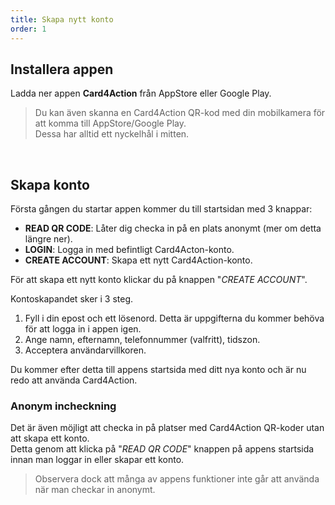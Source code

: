 ```yaml
---
title: Skapa nytt konto
order: 1
---
```


## Installera appen
Ladda ner appen **Card4Action** från AppStore eller Google Play.

> Du kan även skanna en Card4Action QR-kod med din mobilkamera för att komma till AppStore/Google Play.  
> Dessa har alltid ett nyckelhål i mitten.

<br/>

## Skapa konto
Första gången du startar appen kommer du till startsidan med 3 knappar:
* **READ QR CODE**: Låter dig checka in på en plats anonymt (mer om detta längre ner).
* **LOGIN**: Logga in med befintligt Card4Acton-konto.
* **CREATE ACCOUNT**: Skapa ett nytt Card4Action-konto.

För att skapa ett nytt konto klickar du på knappen "*CREATE ACCOUNT*". 

Kontoskapandet sker i 3 steg.

1. Fyll i din epost och ett lösenord. Detta är uppgifterna du kommer behöva för att logga in i appen igen.
2. Ange namn, efternamn, telefonnummer (valfritt), tidszon.
3. Acceptera användarvillkoren.

Du kommer efter detta till appens startsida med ditt nya konto och är nu redo att använda Card4Action.

 
### Anonym incheckning
Det är även möjligt att checka in på platser med Card4Action QR-koder utan att skapa ett konto.  
Detta genom att klicka på "*READ QR CODE*" knappen på appens startsida innan man loggar in eller skapar ett konto.

> Observera dock att många av appens funktioner inte går att använda när man checkar in anonymt.